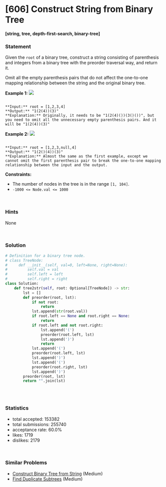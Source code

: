 # [606] Construct String from Binary Tree

**[string, tree, depth-first-search, binary-tree]**

### Statement

Given the `root` of a binary tree, construct a string consisting of parenthesis and integers from a binary tree with the preorder traversal way, and return it.

Omit all the empty parenthesis pairs that do not affect the one-to-one mapping relationship between the string and the original binary tree.


**Example 1:**
![](https://assets.leetcode.com/uploads/2021/05/03/cons1-tree.jpg)

```

**Input:** root = [1,2,3,4]
**Output:** "1(2(4))(3)"
**Explanation:** Originally, it needs to be "1(2(4)())(3()())", but you need to omit all the unnecessary empty parenthesis pairs. And it will be "1(2(4))(3)"

```

**Example 2:**
![](https://assets.leetcode.com/uploads/2021/05/03/cons2-tree.jpg)

```

**Input:** root = [1,2,3,null,4]
**Output:** "1(2()(4))(3)"
**Explanation:** Almost the same as the first example, except we cannot omit the first parenthesis pair to break the one-to-one mapping relationship between the input and the output.

```

**Constraints:**
* The number of nodes in the tree is in the range `[1, 104]`.
* `-1000 <= Node.val <= 1000`


<br>

### Hints

None

<br>

### Solution

```py
# Definition for a binary tree node.
# class TreeNode:
#     def __init__(self, val=0, left=None, right=None):
#         self.val = val
#         self.left = left
#         self.right = right
class Solution:
    def tree2str(self, root: Optional[TreeNode]) -> str:
        lst = []
        def preorder(root, lst):
            if not root:
                return
            lst.append(str(root.val))
            if root.left == None and root.right == None:
                return
            if root.left and not root.right:
                lst.append('(')
                preorder(root.left, lst)
                lst.append(')')
                return
            lst.append('(')
            preorder(root.left, lst)
            lst.append(')')
            lst.append('(')
            preorder(root.right, lst)
            lst.append(')')
        preorder(root, lst)
        return "".join(lst)
                
```

<br>

### Statistics

- total accepted: 153382
- total submissions: 255740
- acceptance rate: 60.0%
- likes: 1719
- dislikes: 2179

<br>

### Similar Problems

- [Construct Binary Tree from String](https://leetcode.com/problems/construct-binary-tree-from-string) (Medium)
- [Find Duplicate Subtrees](https://leetcode.com/problems/find-duplicate-subtrees) (Medium)
